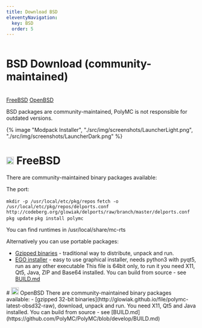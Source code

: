 ```yaml
---
title: Download BSD
eleventyNavigation:
  key: BSD 
  order: 5
---
```


<div class="download-content">
  <div class="row">
    <div class="column">
      <div>
        <h1>BSD Download (community-maintained)</h1>
        <br>
        <a class="button is-big" href="#freebsd">FreeBSD</a>
        <a class="button is-big" href="#openbsd">OpenBSD</a>
        <p>BSD packages are community-maintained, PolyMC is not responsible for outdated versions.</p>
      </div>
    </div>
    <div class="column">
      {% image "Modpack Installer", "./src/img/screenshots/LauncherLight.png", "./src/img/screenshots/LauncherDark.png" %}
    </div>
  </div>
</div>

<div class="infobox top">

# <img src="https://www.vectorlogo.zone/logos/freebsd/freebsd-icon.svg" height="20" /> FreeBSD

There are community-maintained binary packages available:

The port:

```mkdir -p /usr/local/etc/pkg/repos```
```fetch -o /usr/local/etc/pkg/repos/delports.conf http://codeberg.org/glowiak/delports/raw/branch/master/delports.conf```
```pkg update```
```pkg install polymc```
  
You can find runtimes in /usr/local/share/mc-rts
  
Alternatively you can use portable packages:
- [Gzipped binaries](http://glowiak.github.io/file/polymc-latest-fbsd64-raw) - traditional way to distribute, unpack and run.
- [EGO installer](http://glowiak.github.io/file/polymc-latest-fbsd64-ego) - easy to use graphical installer, needs python3 with pyqt5, run as any other executable
This file is 64bit only, to run it you need X11, Qt5, Java, ZIP and Base64 installed. 
You can build from source - see [BUILD.md](https://github.com/PolyMC/PolyMC/blob/develop/BUILD.md)
</div>
<div class="infobox top">
# <img src="https://raw.githubusercontent.com/AliasIO/wappalyzer/master/src/drivers/webextension/images/icons/OpenBSD%20httpd.svg" height="20" /> OpenBSD
There are community-maintained binary packages available:
- [gzipped 32-bit binaries](http://glowiak.github.io/file/polymc-latest-obsd32-raw), download, unpack and run.
You need X11, Qt5 and Java installed.  
You can build from source - see [BUILD.md](https://github.com/PolyMC/PolyMC/blob/develop/BUILD.md)
</div>